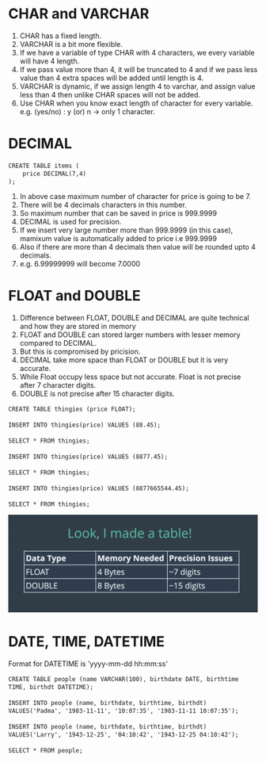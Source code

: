 # CHAR and VARCHAR

1. CHAR has a fixed length.
2. VARCHAR is a bit more flexible.
3. If we have a variable of type CHAR with 4 characters, we every variable will have 4 length.
4. If we pass value more than 4, it will be truncated to 4 and if we pass less value than 4 extra spaces will be added until length is 4.
5. VARCHAR is dynamic, if we assign length 4 to varchar, and assign value less than 4 then unlike CHAR spaces will not be added.
6. Use CHAR when you know exact length of character for every variable. e.g. (yes/no) : y (or) n -> only 1 character.

# DECIMAL

```
CREATE TABLE items (
    price DECIMAL(7,4)
);
```

1. In above case maximum number of character for price is going to be 7.
2. There will be 4 decimals characters in this number.
3. So maximum number that can be saved in price is 999.9999
4. DECIMAL is used for precision.
5. If we insert very large number more than 999.9999 (in this case), mamixum value is automatically added to price i.e 999.9999
6. Also if there are more than 4 decimals then value will be rounded upto 4 decimals.
7. e.g. 6.99999999 will become 7.0000

# FLOAT and DOUBLE

1. Difference between FLOAT, DOUBLE and DECIMAL are quite technical and how they are stored in memory
2. FLOAT and DOUBLE can stored larger numbers with lesser memory compared to DECIMAL.
3. But this is compromised by pricision.
4. DECIMAL take more space than FLOAT or DOUBLE but it is very accurate.
5. While Float occupy less space but not accurate. Float is not precise after 7 character digits.
6. DOUBLE is not precise after 15 character digits.

```
CREATE TABLE thingies (price FLOAT);

INSERT INTO thingies(price) VALUES (88.45);

SELECT * FROM thingies;

INSERT INTO thingies(price) VALUES (8877.45);

SELECT * FROM thingies;

INSERT INTO thingies(price) VALUES (8877665544.45);

SELECT * FROM thingies;
```

![float and double](./float_and_double.png)

# DATE, TIME, DATETIME

Format for DATETIME is 'yyyy-mm-dd hh:mm:ss'

```
CREATE TABLE people (name VARCHAR(100), birthdate DATE, birthtime TIME, birthdt DATETIME);

INSERT INTO people (name, birthdate, birthtime, birthdt)
VALUES('Padma', '1983-11-11', '10:07:35', '1983-11-11 10:07:35');

INSERT INTO people (name, birthdate, birthtime, birthdt)
VALUES('Larry', '1943-12-25', '04:10:42', '1943-12-25 04:10:42');

SELECT * FROM people;
```
